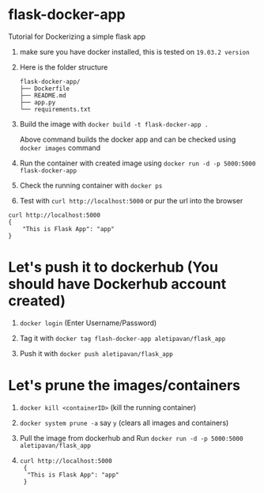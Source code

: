 # flask-docker-app

Tutorial for Dockerizing a simple flask app

1. make sure you have docker installed, this is tested on `19.03.2 version`

2. Here is the folder structure
      ```
      flask-docker-app/
      ├── Dockerfile
      ├── README.md
      ├── app.py
      └── requirements.txt
      ```
3. Build the image with `docker build -t flask-docker-app .`

    Above command builds the docker app and can be checked using `docker images` command

4. Run the container with created image using `docker run -d -p 5000:5000 flask-docker-app`

5. Check the running container with `docker ps`

6. Test with `curl http://localhost:5000` or pur the url into the browser

  ```
  curl http://localhost:5000
  {
      "This is Flask App": "app"
  }

  ```


# Let's push it to dockerhub (You should have Dockerhub account created)

1. `docker login` (Enter Username/Password)

2. Tag it with `docker tag flash-docker-app aletipavan/flask_app`

3. Push it with `docker push aletipavan/flask_app`


# Let's prune the images/containers

1. `docker kill <containerID>` (kill the running container)

2. `docker system prune -a`   say `y` (clears all images and containers)

3. Pull the image from dockerhub and Run `docker run -d -p 5000:5000 aletipavan/flask_app`

4. ```
   curl http://localhost:5000
    {
     "This is Flask App": "app"
    }
  ```
